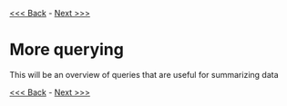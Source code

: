 [<<< Back](9-importcsv.md) - [Next >>>](11-queries_challenge.md)  

# More querying

This will be an overview of queries that are useful for summarizing data

[<<< Back](9-importcsv.md) - [Next >>>](11-queries_challenge.md)